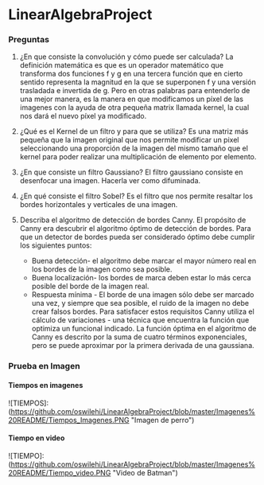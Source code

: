 # LinearAlgebraProject

### Preguntas

1. ¿En que consiste la convolución y cómo puede ser calculada?
La definición matemática es que es un operador matemático que transforma dos funciones f y g en una tercera función que en cierto sentido representa la magnitud en la que se superponen f y una versión trasladada e invertida de g. Pero en otras palabras para entenderlo de una mejor manera, es la manera en que modificamos un píxel de las imagenes con la ayuda de otra pequeña matrix llamada kernel, la cual nos dará el nuevo píxel ya modificado.

2. ¿Qué es el Kernel de un filtro y para que se utiliza?
Es una matriz más pequeña que la imagen original que nos permite modificar un pixel seleccionando una proporción de la imagen del mismo tamaño que el kernel para poder realizar una multiplicación de elemento por elemento.

3. ¿En que consiste un filtro Gaussiano?
El filtro gaussiano consiste en desenfocar una imagen. Hacerla ver como difuminada.

4. ¿En qué consiste el filtro Sobel?
Es el filtro que nos permite resaltar los bordes horizontales y verticales de una imagen.

5. Describa el algoritmo de detección de bordes Canny.
El propósito de Canny era descubrir el algoritmo óptimo de detección de bordes. Para que un detector de bordes pueda ser considerado óptimo debe cumplir los siguientes puntos:

    * Buena detección- el algoritmo debe marcar el mayor número real en los bordes de la imagen como sea posible.
    * Buena localización- los bordes de marca deben estar lo más cerca posible del borde de la imagen real.
    * Respuesta mínima - El borde de una imagen sólo debe ser marcado una vez, y siempre que sea posible, el ruido de la imagen no debe         crear falsos bordes.
Para satisfacer estos requisitos Canny utiliza el cálculo de variaciones - una técnica que encuentra la función que optimiza un funcional indicado. La función óptima en el algoritmo de Canny es descrito por la suma de cuatro términos exponenciales, pero se puede aproximar por la primera derivada de una gaussiana.

### Prueba en Imagen

#### Tiempos en imagenes

![TIEMPOS]: (https://github.com/oswilehi/LinearAlgebraProject/blob/master/Imagenes%20README/Tiempos_Imagenes.PNG "Imagen de perro")

#### Tiempo en video

![TIEMPO]: (https://github.com/oswilehi/LinearAlgebraProject/blob/master/Imagenes%20README/Tiempo_video.PNG "Video de Batman")



